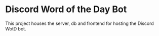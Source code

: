 # Discord Word of the Day Bot

This project houses the server, db and frontend for hosting the Discord WotD bot.
